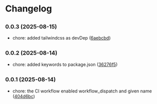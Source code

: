 # Changelog

## <small>0.0.3 (2025-08-15)</small>

* chore: added tailwindcss as devDep ([6aebcbd](https://github.com/bitgumbo/astro-tw-autoreference/commit/6aebcbd))

## <small>0.0.2 (2025-08-14)</small>

* chore: added keywords to package.json ([36276f5](https://github.com/bitgumbo/astro-tw-autoreference/commit/36276f5))

## <small>0.0.1 (2025-08-14)</small>

* chore: the CI workflow enabled workflow_dispatch and given name ([404d6bc](https://github.com/bitgumbo/astro-tw-autoreference/commit/404d6bc))
